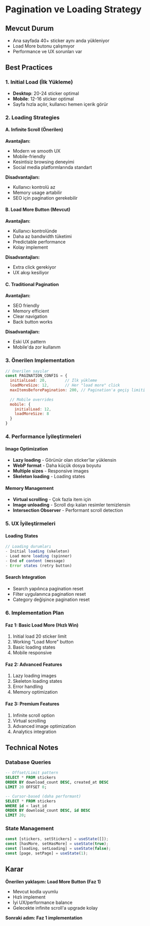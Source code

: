 # Pagination ve Loading Strategy

## Mevcut Durum
- Ana sayfada 40+ sticker aynı anda yükleniyor
- Load More butonu çalışmıyor
- Performance ve UX sorunları var

## Best Practices

### 1. Initial Load (İlk Yükleme)
- **Desktop**: 20-24 sticker optimal
- **Mobile**: 12-16 sticker optimal
- Sayfa hızla açılır, kullanıcı hemen içerik görür

### 2. Loading Strategies

#### A. Infinite Scroll (Önerilen)
**Avantajları:**
- Modern ve smooth UX
- Mobile-friendly
- Kesintisiz browsing deneyimi
- Social media platformlarında standart

**Disadvantajları:**
- Kullanıcı kontrolü az
- Memory usage artabilir
- SEO için pagination gerekebilir

#### B. Load More Button (Mevcut)
**Avantajları:**
- Kullanıcı kontrolünde
- Daha az bandwidth tüketimi
- Predictable performance
- Kolay implement

**Disadvantajları:**
- Extra click gerekiyor
- UX akışı kesiliyor

#### C. Traditional Pagination
**Avantajları:**
- SEO friendly
- Memory efficient
- Clear navigation
- Back button works

**Disadvantajları:**
- Eski UX pattern
- Mobile'da zor kullanım

### 3. Önerilen Implementation

```javascript
// Önerilen sayılar
const PAGINATION_CONFIG = {
  initialLoad: 20,        // İlk yükleme
  loadMoreSize: 12,       // Her "load more" click
  maxItemsBeforePagination: 200, // Pagination'a geçiş limiti
  
  // Mobile overrides
  mobile: {
    initialLoad: 12,
    loadMoreSize: 8
  }
}
```

### 4. Performance İyileştirmeleri

#### Image Optimization
- **Lazy loading** - Görünür olan sticker'lar yüklensin
- **WebP format** - Daha küçük dosya boyutu
- **Multiple sizes** - Responsive images
- **Skeleton loading** - Loading states

#### Memory Management
- **Virtual scrolling** - Çok fazla item için
- **Image unloading** - Scroll dışı kalan resimler temizlensin
- **Intersection Observer** - Performant scroll detection

### 5. UX İyileştirmeleri

#### Loading States
```javascript
// Loading durumları
- Initial loading (skeleton)
- Load more loading (spinner)
- End of content (message)
- Error states (retry button)
```

#### Search Integration
- Search yapılınca pagination reset
- Filter uygulanınca pagination reset
- Category değişince pagination reset

### 6. Implementation Plan

#### Faz 1: Basic Load More (Hızlı Win)
1. Initial load 20 sticker limit
2. Working "Load More" button
3. Basic loading states
4. Mobile responsive

#### Faz 2: Advanced Features
1. Lazy loading images
2. Skeleton loading states
3. Error handling
4. Memory optimization

#### Faz 3: Premium Features
1. Infinite scroll option
2. Virtual scrolling
3. Advanced image optimization
4. Analytics integration

## Technical Notes

### Database Queries
```sql
-- Offset/Limit pattern
SELECT * FROM stickers 
ORDER BY download_count DESC, created_at DESC 
LIMIT 20 OFFSET 0;

-- Cursor-based (daha performant)
SELECT * FROM stickers 
WHERE id < last_id 
ORDER BY download_count DESC, id DESC 
LIMIT 20;
```

### State Management
```javascript
const [stickers, setStickers] = useState([]);
const [hasMore, setHasMore] = useState(true);
const [loading, setLoading] = useState(false);
const [page, setPage] = useState(1);
```

## Karar

**Önerilen yaklaşım: Load More Button (Faz 1)**
- Mevcut kodla uyumlu
- Hızlı implement
- İyi UX/performance balance
- Gelecekte infinite scroll'a upgrade kolay

**Sonraki adım: Faz 1 implementation**